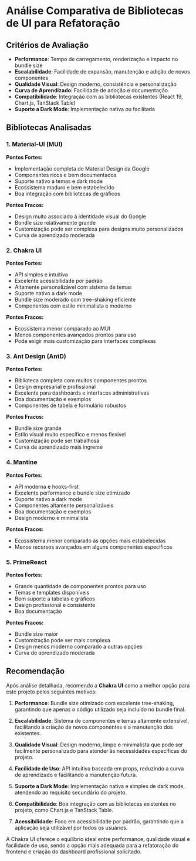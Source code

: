 # Análise Comparativa de Bibliotecas de UI para Refatoração

## Critérios de Avaliação
- **Performance**: Tempo de carregamento, renderização e impacto no bundle size
- **Escalabilidade**: Facilidade de expansão, manutenção e adição de novos componentes
- **Qualidade Visual**: Design moderno, consistência e personalização
- **Curva de Aprendizado**: Facilidade de adoção e documentação
- **Compatibilidade**: Integração com as bibliotecas existentes (React 19, Chart.js, TanStack Table)
- **Suporte a Dark Mode**: Implementação nativa ou facilitada

## Bibliotecas Analisadas

### 1. Material-UI (MUI)
**Pontos Fortes:**
- Implementação completa do Material Design da Google
- Componentes ricos e bem documentados
- Suporte nativo a temas e dark mode
- Ecossistema maduro e bem estabelecido
- Boa integração com bibliotecas de gráficos

**Pontos Fracos:**
- Design muito associado à identidade visual do Google
- Bundle size relativamente grande
- Customização pode ser complexa para designs muito personalizados
- Curva de aprendizado moderada

### 2. Chakra UI
**Pontos Fortes:**
- API simples e intuitiva
- Excelente acessibilidade por padrão
- Altamente personalizável com sistema de temas
- Suporte nativo a dark mode
- Bundle size moderado com tree-shaking eficiente
- Componentes com estilo minimalista e moderno

**Pontos Fracos:**
- Ecossistema menor comparado ao MUI
- Menos componentes avançados prontos para uso
- Pode exigir mais customização para interfaces complexas

### 3. Ant Design (AntD)
**Pontos Fortes:**
- Biblioteca completa com muitos componentes prontos
- Design empresarial e profissional
- Excelente para dashboards e interfaces administrativas
- Boa documentação e exemplos
- Componentes de tabela e formulário robustos

**Pontos Fracos:**
- Bundle size grande
- Estilo visual muito específico e menos flexível
- Customização pode ser trabalhosa
- Curva de aprendizado mais íngreme

### 4. Mantine
**Pontos Fortes:**
- API moderna e hooks-first
- Excelente performance e bundle size otimizado
- Suporte nativo a dark mode
- Componentes altamente personalizáveis
- Boa documentação e exemplos
- Design moderno e minimalista

**Pontos Fracos:**
- Ecossistema menor comparado às opções mais estabelecidas
- Menos recursos avançados em alguns componentes específicos

### 5. PrimeReact
**Pontos Fortes:**
- Grande quantidade de componentes prontos para uso
- Temas e templates disponíveis
- Bom suporte a tabelas e gráficos
- Design profissional e consistente
- Boa documentação

**Pontos Fracos:**
- Bundle size maior
- Customização pode ser mais complexa
- Design menos moderno comparado a outras opções
- Curva de aprendizado moderada

## Recomendação

Após análise detalhada, recomendo a **Chakra UI** como a melhor opção para este projeto pelos seguintes motivos:

1. **Performance**: Bundle size otimizado com excelente tree-shaking, garantindo que apenas o código utilizado seja incluído no bundle final.

2. **Escalabilidade**: Sistema de componentes e temas altamente extensível, facilitando a criação de novos componentes e a manutenção dos existentes.

3. **Qualidade Visual**: Design moderno, limpo e minimalista que pode ser facilmente personalizado para atender às necessidades específicas do projeto.

4. **Facilidade de Uso**: API intuitiva baseada em props, reduzindo a curva de aprendizado e facilitando a manutenção futura.

5. **Suporte a Dark Mode**: Implementação nativa e simples de dark mode, atendendo ao requisito secundário do projeto.

6. **Compatibilidade**: Boa integração com as bibliotecas existentes no projeto, como Chart.js e TanStack Table.

7. **Acessibilidade**: Foco em acessibilidade por padrão, garantindo que a aplicação seja utilizável por todos os usuários.

A Chakra UI oferece o equilíbrio ideal entre performance, qualidade visual e facilidade de uso, sendo a opção mais adequada para a refatoração do frontend e criação do dashboard profissional solicitado.
